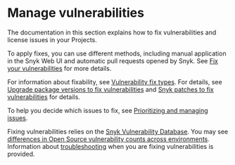 # Manage vulnerabilities

The documentation in this section explains how to fix vulnerabilities and license issues in your Projects.

To apply fixes, you can use different methods, including manual application in the Snyk Web UI and automatic pull requests opened by Snyk. See [Fix your vulnerabilities](fix-your-vulnerabilities.md) for more details.

For information about fixability, see [Vulnerability fix types](vulnerability-fix-types.md). For details, see [Upgrade package versions to fix vulnerabilities](upgrade-package-versions-to-fix-vulnerabilities.md) and [Snyk patches to fix vulnerabilities](snyk-patches-to-fix-vulnerabilities.md) for details.

To help you decide which issues to fix, see [Prioritizing and managing issues](../../../manage-risk/find-and-manage-priority-issues/).

Fixing vulnerabilities relies on the [Snyk Vulnerability Database](../../../scan-applications/snyk-open-source/manage-vulnerabilities/snyk-vulnerability-database.md). You may see [differences in Open Source vulnerability counts across environments](../../../scan-applications/snyk-open-source/manage-vulnerabilities/differences-in-open-source-vulnerability-counts-across-environments.md). Information about [troubleshooting](troubleshooting-open-source-vulnerability-fixing.md) when you are fixing vulnerabilities is provided.

